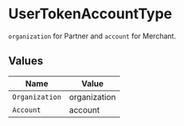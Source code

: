 # UserTokenAccountType

`organization` for Partner and `account` for Merchant.


## Values

| Name           | Value          |
| -------------- | -------------- |
| `Organization` | organization   |
| `Account`      | account        |